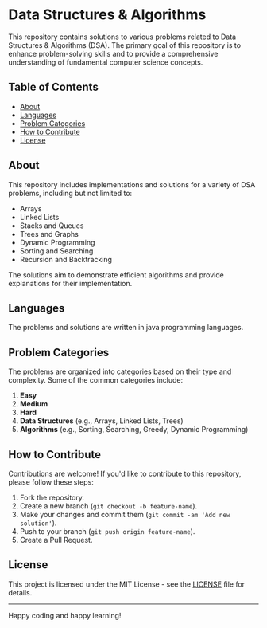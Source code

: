 # Data Structures & Algorithms

This repository contains solutions to various problems related to Data Structures & Algorithms (DSA). The primary goal of this repository is to enhance problem-solving skills and to provide a comprehensive understanding of fundamental computer science concepts.

## Table of Contents

- [About](#about)
- [Languages](#languages)
- [Problem Categories](#problem-categories)
- [How to Contribute](#how-to-contribute)
- [License](#license)

## About

This repository includes implementations and solutions for a variety of DSA problems, including but not limited to:

- Arrays
- Linked Lists
- Stacks and Queues
- Trees and Graphs
- Dynamic Programming
- Sorting and Searching
- Recursion and Backtracking

The solutions aim to demonstrate efficient algorithms and provide explanations for their implementation.

## Languages

The problems and solutions are written in java programming languages.

## Problem Categories

The problems are organized into categories based on their type and complexity. Some of the common categories include:

1. **Easy**  
2. **Medium**  
3. **Hard**  
4. **Data Structures** (e.g., Arrays, Linked Lists, Trees)
5. **Algorithms** (e.g., Sorting, Searching, Greedy, Dynamic Programming)

## How to Contribute

Contributions are welcome! If you'd like to contribute to this repository, please follow these steps:

1. Fork the repository.
2. Create a new branch (`git checkout -b feature-name`).
3. Make your changes and commit them (`git commit -am 'Add new solution'`).
4. Push to your branch (`git push origin feature-name`).
5. Create a Pull Request.

## License

This project is licensed under the MIT License - see the [LICENSE](LICENSE) file for details.

---

Happy coding and happy learning!
